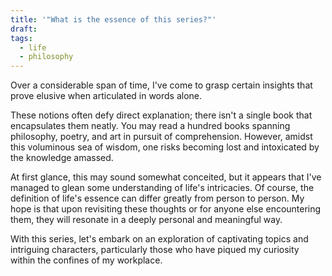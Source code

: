 ```yaml
---
title: '"What is the essence of this series?"'
draft: 
tags:
  - life
  - philosophy
---
```



Over a considerable span of time, I've come to grasp certain insights that prove elusive when articulated in words alone.

  

These notions often defy direct explanation; there isn't a single book that encapsulates them neatly. You may read a hundred books spanning philosophy, poetry, and art in pursuit of comprehension. However, amidst this voluminous sea of wisdom, one risks becoming lost and intoxicated by the knowledge amassed.

  

At first glance, this may sound somewhat conceited, but it appears that I've managed to glean some understanding of life's intricacies. Of course, the definition of life's essence can differ greatly from person to person. My hope is that upon revisiting these thoughts or for anyone else encountering them, they will resonate in a deeply personal and meaningful way.

  

With this series, let's embark on an exploration of captivating topics and intriguing characters, particularly those who have piqued my curiosity within the confines of my workplace.
